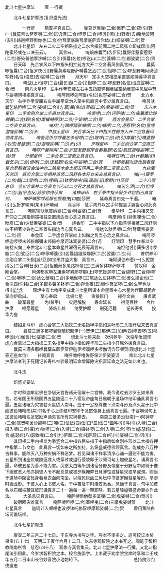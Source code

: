   北斗七星护摩法
　　唐 一行撰




　　北斗七星护摩法(复炽盛光法)

　　　　一行撰
　　能吉祥真言曰。
　　曩莫罗怛曩(二合)怛罗(二合)夜(引)野(一)曩莫素么萨罗嚩(二合)诺讥洒(二合)怛罗(二合)啰(引)若(上)野者(去)睹地波阿(去引)路迦啰野怛你也(二合)他弩摩底跛弩摩底萨宾你佉(上)细娑嚩(二合)贺
　　北斗七星印　左右二火二空相系捻之二水合指前面二地二风张立即成印(出阿陀蜜经或在口决云云)。
　　真言曰。
　　唵飒哆曩而(齿伊反)曩野伴惹蜜惹野(二合)野染普他摩沙嚩(二合引)弭曩(名位)啰讫山(二合)婆嚩(二合)都娑婆(二合)贺
　　日天印　先合掌风以下四指头相拄前方大开二空各著风侧真言曰。
　　曩莫啰怛曩(二合)怛罗夜(引)野曩莫素哩野萨嚩曩乞洒(二合)怛啰(二合)啰惹野唵阿谟伽写野(名位)设底(去)娑嚩(二合)贺
　　月天印　定手火空相捻余直竖如持莲华真言曰。
　　唵战(上)怛啰(二合)曩乞洒(二合引)怛啰(二合)啰惹野(名位)设底娑嚩(二合)贺
　　南方火星印　左手作拳安腰左右手五指直竖相著屈空纳著掌中风屈中节与娑嚩诃相招真言曰。
　　唵阿誐啰迦阿鲁(名位)拟野娑嚩(二合)贺
　　北方水天印　右手作拳安腰右左手屈拳空勿入掌中风直竖中节少屈真言曰。
　　唵母驮曩乞杀怛啰(二合)娑嚩(二合)[方*耳]曩(名位)契奴(二合)摩娑嚩(二合)贺
　　东方木星印　二手金刚合掌二空直立真言曰。
　　唵婆啰(二合)诃萨钵(二合)底曩摩比跢嚩曩(二合)野(名位)摩攞嚩啰驮(二合)宁娑嚩(二合)贺
　　西方金星印　二手合掌二空直立真言曰。
　　唵戍(上)羯啰誐驮嚩啰(二合)嚩啰(二合)逻惹野(名位)室哩迦哩娑嚩(二合)贺
　　中宫土星印　先合掌风已下四指头拄前方大开二空各著风侧真言曰。
　　唵舍泥杀作啰曩乞杀怛啰(二合)跛啰(二合)诃(引)摩曩(引)噜婆野(名位)普瑟底(二合)迦哩娑嚩(二合)贺(引)
　　罗睺星印　二手金刚合掌二空直立真言曰。
　　唵啰户曩阿素(二合)罗逻惹野塞摩舍都曩野(名位)扇底迦哩娑嚩(二合)贺
　　计都星印　二手合掌二空直立真言曰。
　　唵嚩日啰(二合)计都曩(引)曩乞杀(二合)怛啰(二合)逻惹野(名位)吽娑嚩(二合)贺
　　计都者翻为旗也旗者彗星也罗睺者交会蚀神也二隐星木金土都五同用二手合掌二空直立印。
　　九执曜天总印　真实合掌二空相并直竖二风舒各本开立来去总真言曰。
　　唵(一)蘖罗(二合)醯(二)湿啰(二合)哩耶(三)钵罗钵哆(四)孺底(五)摩野(六)莎贺
　　二十八宿总印　坚实合掌并二空直立当心以二空召之总真言曰。
　　唵诺乞洒(二合)怛啰(二合)涅(宁吉反)苏那你曳莎贺
　　诸神祇印　右手拳中指头舒少许屈相召真言曰。
　　唵萨嚩那啰延那也医醯曳[口*皿]莎贺
　　延命真言曰先一千遍。
　　唵(引)么折罗喻碎(某甲)萨嚩诃
　　涂香印　慧手向外以定手仰握慧手腕当心如此真言曰。
　　唵尾输驮献度纳婆(二合)嚩娑婆(二合)贺
　　奉华印　二手内相叉交开仰之二风指侧端相拄空置风边当心念之真言曰。
　　唵摩诃(引)妹怛哩也(二合)毗庾(二合)讷蘖帝娑婆(二合)贺
　　烧香印　二手中指以下六指背竖相著二风舒侧端不相著少许也二空置头指边当心真言曰。
　　唵达么驮怛嚩(二合)弩蘖帝娑婆(二合)诃
　　奉食印　二手虚合开掌向上如掬之势当心念之真言曰。
　　唵阿啰啰迦啰啰末邻捺娜弭末邻捺祢摩诃沫沥娑婆(二合)诃
　　灯明印　慧手作拳以空端捻火向上奉供北斗七星本命星并曜宿元辰等真言曰。
　　唵怛他(引)蘖多(引)啰脂(二合)娑叵(二合)啰儜嚩婆(引)娑曩誐誐揉娜野(二合)娑婆(二合)诃
　　普供养印　金刚合掌二头指[戚/豆]如宝形并竖大指　真言曰。
　　唵阿谟伽布惹(一)么抳跛纳么(二合)嚩日隶(二合)怛他蘖多尾路枳帝(三)三满多钵啰萨啰吽
　　赞叹印　金刚合掌。
　　阿演都泥嚩左誐素啰紧那啰那(上)啰乞铄迦啰(二合)那野(二合)钵啰(二合)嚩啰(二合)达么蘖哩(二合)多地伽啰(三)尾达么左钵啰(二合)舍么操企也(二合引四)你铭(二合)多部多铭多钵罗(二合)迦舍夜(五)怛你贺室啰(二合)么拏也驮(引)[牟*含](引)
　　观炉中有七噜字变成北斗七星所谓本命星置中心六星为伴即胡跪合掌向炉启曰。
　　至心奉启　　北极七星　　贪狼巨门
　　禄存文曲　　廉贞武曲　　破军尊星
　　为(某甲)　　灾厄解脱　　寿命延长
　　得见百秋　　今作护摩　　唯愿尊星
　　降临此处　　纳受护摩　　刑死厄籍
　　记长寿札　　投华为座

　　结招北斗印　虚心合掌二大指捻二无名指甲中指如莲叶形二头指开屈来去真言曰。
　　曩莫三满多那啰曩翳醯枳颇伊(一)贺伊(二)那伊(三)加伊(四)啰谟啰(五)哆啰伽(六)伽含(七)娑婆(二合)贺
　　想北斗七星来赴　次供养毕　次投华发遣印　虚心合掌以二大指捻二无名指甲中指小指如莲华形二头指小开屈外拨真言曰。
　　曩莫三满多那啰曩蘖车颇伊贺伊迦伊啰谟啰多啰伽诃含莎嚩贺(观想北斗七星等还座本位)
　　补阙真言
　　唵呼噜呼噜佐野保计伊娑婆诃
　　修此北斗七星护摩法者刊于死籍记长寿札神验最明延命增算除灾招富延命之法无如此者也。

　　北斗法


　　炽盛光要法

　　尔时释迦牟尼佛在净居天宫告诸天宿曜十二宫神。我今说过去沙罗王如来真言。若有国王所居国界五星陵逼二十八宿及帝座每日晨朝于道场中结印诵此真言七遍。五星诸曜为灾害若火星欲入南斗。应于一忿怒尊像下点南斗形及点火星于此中画彼设睹噜形(并)书名于心上即结印安印于忿怒像身上诵真言七遍。于娑嚩诃句上加彼设睹噜名忿怒励声诵真言所有灾祸移去。
　　南莫三曼多没驮南(一)阿钵啰(二合)底贺哆舍沙那喃(二)唵(三)佉佉(四)佉[口*皿]佉[口*皿](五)吽(引)吽(引)入嚩(二合)攞入嚩(二合)攞(六)钵啰(二合)入嚩(二合)攞钵啰(二合)入嚩(二合)啰(七)底瑟姹(二合)底瑟姹(八)瑟致哩(二合引九)萨颇(二合)吒萨颇(二合)吒(十)娑嚩(二合)诃(引)
　　其印相二手内相叉为拳竖合二中指各屈头指于中指后如金刚杵形以二大指各押中指第二节文也　此真言一切如来之所加持。名炽盛威德佛顶真言。能成办八万种吉祥事。能除灭八万种灾祸不祥恶梦。若见闻诸不祥事清净心诵一遍则不能为害。五星所到诸座位成陵逼或入或穿过或退行侵陵即于沙颇诃句上加彼星名。诵真言七遍。命彼五星为善不能为害。荧惑太白等所到诸宿分野及帝座于分野宿中如前于像下画彼恶人形亦损彼人令不起恶意或被罗睺掩弊日月薄蚀或彗星现或旱或涝。则当于道场中隐密处身著皂衣面向南坐。以烧死灰画三角坛中书彼罗睺彗星等形。旱涝时画龙形。于彼人心上书彼人名。于中夜及午时烧安悉香。念诵于真言。句中加彼名以石榴枝鞭其彼形诵真言二十一遍每一遍一鞭即除。若五星陵逼强盛命衰亦作此法。
　　大圣息灾真言曰。
　　唵萨嚩怛他蘖多室哩(二合)曳娑嚩(二合)贺(引)
　　破宿曜灾难真言
　　唵萨嚩怛啰(二合)室哩曳(二合)三摩曳娑嚩贺
　　北斗七星真言
　　迦唎计入嚩哩也波啰钵吒修智啰摩耶娑嚩(二合)贺
　　香用薰陆白坛可置坛样。

　　北斗七星护摩法

　　康安二年三月二十七日。于东寺坊书写之毕。写本不审多之。追可挍证本矣　果宝(五十七)　天明二壬寅年六月十二日。以东寺观智院之本书写之。阁笔于智积教院南杉舍　慈忍(四十八)　观修寺真言集云。北斗七星护摩法一行撰。又北斗指尾法引用此。今岁求智积院之本。校合施国字。上木藏于劝学院宝库时享和二壬戌年五月二日丰山长谷妙音院小池坊轮下。
　　　　　　　　　　　　总持院沙门　　快道志

